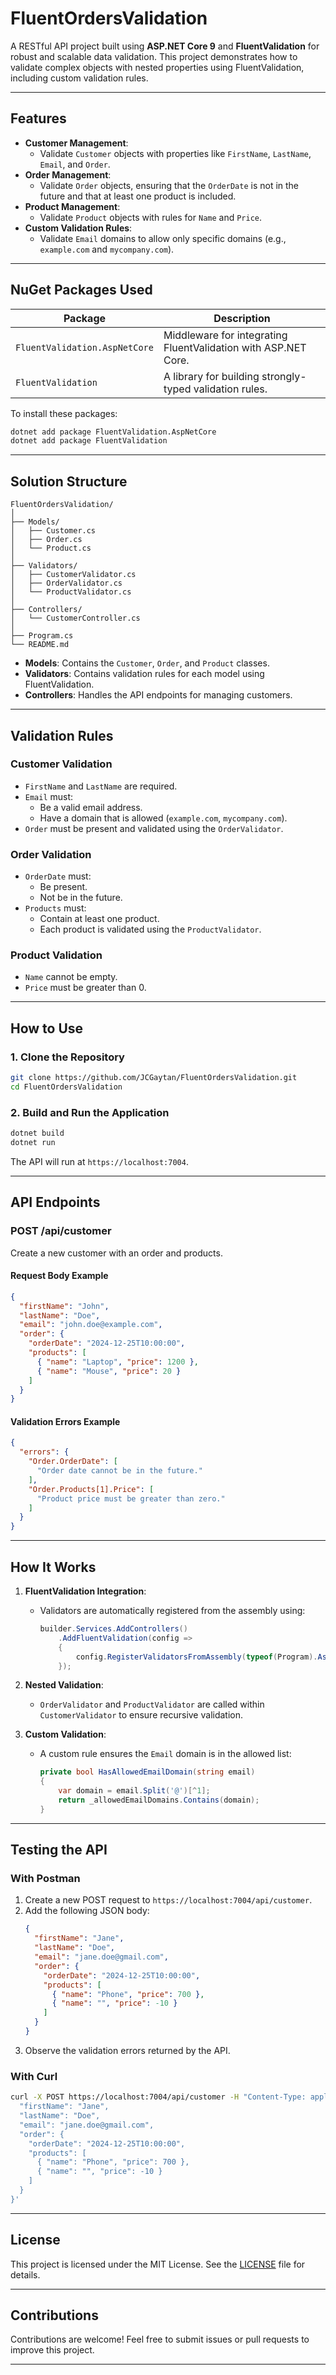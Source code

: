 # FluentOrdersValidation

A RESTful API project built using **ASP.NET Core 9** and **FluentValidation** for robust and scalable data validation. This project demonstrates how to validate complex objects with nested properties using FluentValidation, including custom validation rules.

---

## Features

- **Customer Management**:
  - Validate `Customer` objects with properties like `FirstName`, `LastName`, `Email`, and `Order`.
- **Order Management**:
  - Validate `Order` objects, ensuring that the `OrderDate` is not in the future and that at least one product is included.
- **Product Management**:
  - Validate `Product` objects with rules for `Name` and `Price`.
- **Custom Validation Rules**:
  - Validate `Email` domains to allow only specific domains (e.g., `example.com` and `mycompany.com`).

---

## NuGet Packages Used

| Package                    | Description                                     |
|----------------------------|-------------------------------------------------|
| `FluentValidation.AspNetCore` | Middleware for integrating FluentValidation with ASP.NET Core. |
| `FluentValidation`         | A library for building strongly-typed validation rules. |

To install these packages:
```bash
dotnet add package FluentValidation.AspNetCore
dotnet add package FluentValidation
```

---

## Solution Structure

```
FluentOrdersValidation/
│
├── Models/
│   ├── Customer.cs
│   ├── Order.cs
│   └── Product.cs
│
├── Validators/
│   ├── CustomerValidator.cs
│   ├── OrderValidator.cs
│   └── ProductValidator.cs
│
├── Controllers/
│   └── CustomerController.cs
│
├── Program.cs
└── README.md
```

- **Models**: Contains the `Customer`, `Order`, and `Product` classes.
- **Validators**: Contains validation rules for each model using FluentValidation.
- **Controllers**: Handles the API endpoints for managing customers.

---

## Validation Rules

### **Customer Validation**
- `FirstName` and `LastName` are required.
- `Email` must:
  - Be a valid email address.
  - Have a domain that is allowed (`example.com`, `mycompany.com`).
- `Order` must be present and validated using the `OrderValidator`.

### **Order Validation**
- `OrderDate` must:
  - Be present.
  - Not be in the future.
- `Products` must:
  - Contain at least one product.
  - Each product is validated using the `ProductValidator`.

### **Product Validation**
- `Name` cannot be empty.
- `Price` must be greater than 0.

---

## How to Use

### **1. Clone the Repository**
```bash
git clone https://github.com/JCGaytan/FluentOrdersValidation.git
cd FluentOrdersValidation
```

### **2. Build and Run the Application**
```bash
dotnet build
dotnet run
```

The API will run at `https://localhost:7004`.

---

## API Endpoints

### **POST /api/customer**
Create a new customer with an order and products.

#### **Request Body Example**
```json
{
  "firstName": "John",
  "lastName": "Doe",
  "email": "john.doe@example.com",
  "order": {
    "orderDate": "2024-12-25T10:00:00",
    "products": [
      { "name": "Laptop", "price": 1200 },
      { "name": "Mouse", "price": 20 }
    ]
  }
}
```

#### **Validation Errors Example**
```json
{
  "errors": {
    "Order.OrderDate": [
      "Order date cannot be in the future."
    ],
    "Order.Products[1].Price": [
      "Product price must be greater than zero."
    ]
  }
}
```

---

## How It Works

1. **FluentValidation Integration**:
   - Validators are automatically registered from the assembly using:
     ```csharp
     builder.Services.AddControllers()
         .AddFluentValidation(config =>
         {
             config.RegisterValidatorsFromAssembly(typeof(Program).Assembly);
         });
     ```

2. **Nested Validation**:
   - `OrderValidator` and `ProductValidator` are called within `CustomerValidator` to ensure recursive validation.

3. **Custom Validation**:
   - A custom rule ensures the `Email` domain is in the allowed list:
     ```csharp
     private bool HasAllowedEmailDomain(string email)
     {
         var domain = email.Split('@')[^1];
         return _allowedEmailDomains.Contains(domain);
     }
     ```

---

## Testing the API

### **With Postman**
1. Create a new POST request to `https://localhost:7004/api/customer`.
2. Add the following JSON body:
   ```json
   {
     "firstName": "Jane",
     "lastName": "Doe",
     "email": "jane.doe@gmail.com",
     "order": {
       "orderDate": "2024-12-25T10:00:00",
       "products": [
         { "name": "Phone", "price": 700 },
         { "name": "", "price": -10 }
       ]
     }
   }
   ```
3. Observe the validation errors returned by the API.

### **With Curl**
```bash
curl -X POST https://localhost:7004/api/customer -H "Content-Type: application/json" -d '{
  "firstName": "Jane",
  "lastName": "Doe",
  "email": "jane.doe@gmail.com",
  "order": {
    "orderDate": "2024-12-25T10:00:00",
    "products": [
      { "name": "Phone", "price": 700 },
      { "name": "", "price": -10 }
    ]
  }
}'
```

---

## License

This project is licensed under the MIT License. See the [LICENSE](LICENSE) file for details.

---

## Contributions

Contributions are welcome! Feel free to submit issues or pull requests to improve this project.

---
